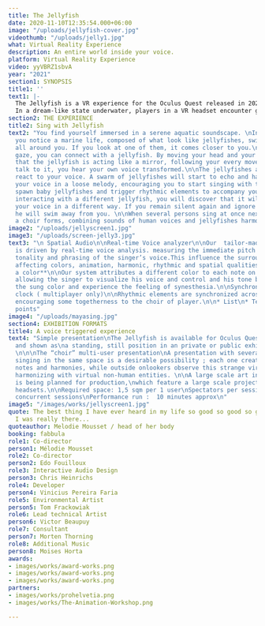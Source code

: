 ```yaml
---
title: The Jellyfish
date: 2020-11-10T12:35:54.000+06:00
image: "/uploads/jellyfish-cover.jpg"
videothumb: "/uploads/jelly1.jpg"
what: Virtual Reality Experience
description: An entire world inside your voice.
platform: Virtual Reality Experience
video: yyVBRZ1sbvA
year: "2021"
section1: SYNOPSIS
title1: ''
text1: |-
  The Jellyfish is a VR experience for the Oculus Quest released in 2021. It invites audiences to dive into the deep water of their consciousness in a mesmerizing, interactive virtual reality soundscape.
  In a dream-like state underwater, players in a VR headset encounter ghostly marine creatures, glowing jellyfishes, beckoning for participants to sing through them.
section2: THE EXPERIENCE
title2: Sing with Jellyfish
text2: "You find yourself immersed in a serene aquatic soundscape. \nIn the distance,
  you notice a marine life, composed of what look like jellyfishes, swimming smoothly
  all around you. If you look at one of them, it comes closer to you.\n\nWith your
  gaze, you can connect with a jellyfish. By moving your head and your body, you understand
  that the jellyfish is acting like a mirror, following your every movement. If you
  talk to it, you hear your own voice transformed.\n\nThe jellyfishes and their environment
  react to your voice. A swarm of jellyfishes will start to echo and harmonize  with
  your voice in a loose melody, encouraging you to start singing with them. You will
  spawn baby jellyfishes and trigger rhythmic elements to accompany your chant.\n\nBy
  interacting with a different jellyfish, you will discover that it will transform
  your voice in a different way. If you remain silent again and ignore the jellyfish,
  he will swim away from you. \n\nWhen several persons sing at once next to each other,
  a choir forms, combining sounds of human voices and jellyfishes harmonies."
image2: "/uploads/jellyscreen1.jpg"
image3: "/uploads/screen-jelly3.jpg"
text3: "\n Spatial Audio\n\nReal-time Voice analyzer\n\nOur  tailor-made synthesisers
  is driven by real-time voice analysis. measuring the immediate pitch amplitude,
  tonality and phrasing of the singer’s voice.This influence the surrounding soundscape
  affecting colors, animation, harmonic, rhythmic and spatial qualities. \n\n**Sing
  a color**\n\nOur system attributes a different color to each note on the scale,
  allowing the singer to visualize his voice and control and his tone by changing
  the sung color and experience the feeling of synesthesia.\n\nSynchronized Tempo
  clock ( multiplayer only)\n\nRhythmic elements are synchronized across all the headsets
  encouraging some togetherness to the choir of player.\n\n* List\n* Test\n* Bullet
  points"
image4: "/uploads/mayasing.jpg"
section4: EXHIBITION FORMATS
title4: A voice triggered experience
text4: "Simple presentation\nThe Jellyfish is available for Oculus Quest and HTC Vive
  and shown as\na standing, still position in an private or public exhibition space.
  \n\n\nThe “choir” multi-user presentation\nA presentation with several visitors
  singing in the same space is a desirable possibility ; each one creating their own
  notes and harmonies, while outside onlookers observe this strange virtual choir,
  harmonizing with virtual non-human entities. \n\nA large scale art installation
  is being planned for production,\nwhich feature a large scale projection surrounding
  headsets.\n\nRequired space: 1,5 sqm per 1 user\nSpectators per session: 1 to 20
  concurrent sessions\nPerformance run :  10 minutes approx\n"
image5: "/images/works/jellyscreen1.jpg"
quote: The best thing I have ever heard in my life so good so good so goood I thought
  I was really there...
quoteauthor: Melodie Mousset / head of her body
booking: fabbula
role1: Co-director
person1: Mélodie Mousset
role2: Co-director
person2: Edo Fouilloux
role3: Interactive Audio Design
person3: Chris Heinrichs
role4: Developer
person4: Vinicius Pereira Faria
role5: Environmental Artist
person5: Tom Frackowiak
role6: Lead technical Artist
person6: Victor Beaupuy
role7: Consultant
person7: Morten Thorning
role8: Additional Music
person8: Moises Horta
awards:
- images/works/award-works.png
- images/works/award-works.png
- images/works/award-works.png
partners:
- images/works/prohelvetia.png
- images/works/The-Animation-Workshop.png

---
```


